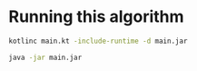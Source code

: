 # Running this algorithm

```bash
kotlinc main.kt -include-runtime -d main.jar
```

```bash
java -jar main.jar
```
